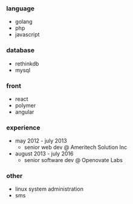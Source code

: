 ### language
- golang
- php
- javascript

### database
- rethinkdb
- mysql
  
### front
- react
- polymer
- angular
  
### experience
- may 2012 - july 2013
	- senior web dev @ Ameritech Solution Inc
- august 2013 - july 2016
	- senior software dev @ Openovate Labs

### other
- linux system administration
- sms
